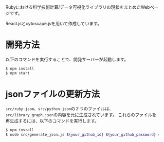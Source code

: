 
Rubyにおける科学技術計算/データ可視化ライブラリの現状をまとめたWebページです。

React.jsとcytoscape.jsを用いて作成しています。

# 開発方法

以下のコマンドを実行することで、開発サーバーが起動します。

```bash
$ npm install
$ npm start
```

# jsonファイルの更新方法

`src/ruby.json`、`src/python.json`の２つのファイルは、`src/library_graph.json`の内容を元に生成されています。
これらのファイルを再生成するには、以下のコマンドを実行します。

```bash
$ npm install
$ node src/generate_json.js ${your_github_id} ${your_github_password} # githubレポジトリのスター数を取得するため
```
